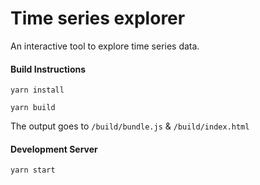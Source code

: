 # Time series explorer
An interactive tool to explore time series data.

#### Build Instructions

`yarn install`

`yarn build`

The output goes to `/build/bundle.js` & `/build/index.html`

#### Development Server

`yarn start`
